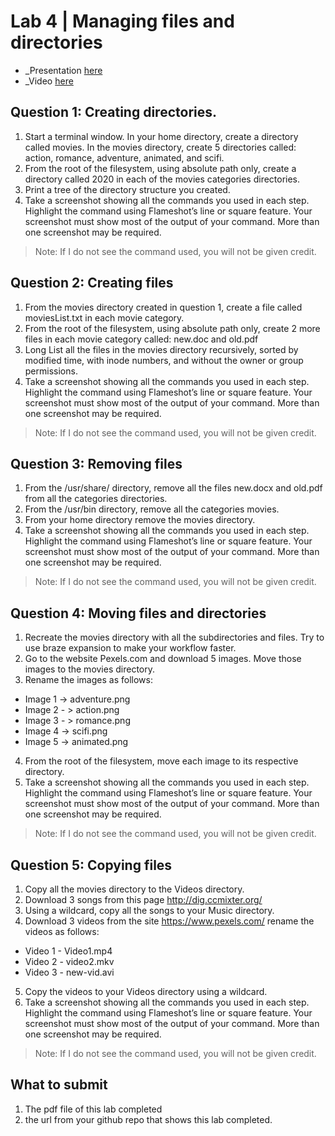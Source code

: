 # Lab 4 | Managing files and directories
* _Presentation [here](https://docs.google.com/presentation/d/e/2PACX-1vRXQhdRviYicst8RhPxAcgQmj8-8YCuNSSy4NjmCv1ekxfQuI3KvDmdfuAztj1hbDo6dXPsuF8RezsZ/pub?start=false&loop=false&delayms=3000&slide=id.p)
* _Video [here](https://youtu.be/1edV7BUOfY0)
 
## Question 1: Creating directories.

1. Start a terminal window. In your home directory, create a directory called movies. In the movies directory, create 5 directories called: action, romance, adventure, animated, and scifi. 
2. From the root of the filesystem, using absolute path only, create a directory called 2020 in each of the movies categories directories. 
3. Print a tree of the directory structure you created.
4. Take a screenshot showing all the commands you used in each step. Highlight the command using Flameshot’s line or square feature. Your screenshot must show most of the output of your command. More than one screenshot may be required. 
> Note: If I do not see the command used, you will not be given credit.

## Question 2: Creating files
1. From the movies directory created in question 1, create a file called moviesList.txt  in each movie category. 
2. From the root of the filesystem, using absolute path only, create 2 more files in each movie category called: new.doc and old.pdf
3. Long List all the files in the movies directory recursively, sorted by modified time, with inode numbers, and without the owner or group permissions.
4. Take a screenshot showing all the commands you used in each step. Highlight the command using Flameshot’s line or square feature. Your screenshot must show most of the output of your command. More than one screenshot may be required. 
> Note: If I do not see the command used, you will not be given credit.

## Question 3: Removing files
1. From the /usr/share/ directory, remove all the files new.docx and old.pdf from all the categories directories.
2. From the /usr/bin directory, remove all the categories movies.
3. From your home directory remove the movies directory.
4. Take a screenshot showing all the commands you used in each step. Highlight the command using Flameshot’s line or square feature. Your screenshot must show most of the output of your command. More than one screenshot may be required. 
> Note: If I do not see the command used, you will not be given credit.

## Question 4: Moving files and directories
1. Recreate the movies directory with all the subdirectories and files. Try to use braze expansion to make your workflow faster.
2. Go to the website Pexels.com and download 5 images. Move those images to the movies directory.
3. Rename the images as follows:
  * Image 1 -> adventure.png
  * Image 2 - > action.png
  * Image 3 - > romance.png
  * Image 4 -> scifi.png
  * Image 5 -> animated.png
4. From the root of the filesystem, move each image to its respective directory.
5. Take a screenshot showing all the commands you used in each step. Highlight the command using Flameshot’s line or square feature. Your screenshot must show most of the output of your command. More than one screenshot may be required. 
> Note: If I do not see the command used, you will not be given credit.

## Question 5: Copying files
1. Copy all the movies directory to the Videos directory.
2. Download 3 songs from this page http://dig.ccmixter.org/ 
3. Using a wildcard, copy all the songs to your Music directory.
4. Download 3 videos from the site https://www.pexels.com/ rename the videos as follows:
  * Video 1 - Video1.mp4
  * Video 2 - video2.mkv
  * Video 3 - new-vid.avi
5. Copy the videos to your Videos directory using a wildcard.
6. Take a screenshot showing all the commands you used in each step. Highlight the command using Flameshot’s line or square feature. Your screenshot must show most of the output of your command. More than one screenshot may be required. 
> Note: If I do not see the command used, you will not be given credit.

## What to submit
1. The pdf file of this lab completed
2. the url from your github repo that shows this lab completed. 